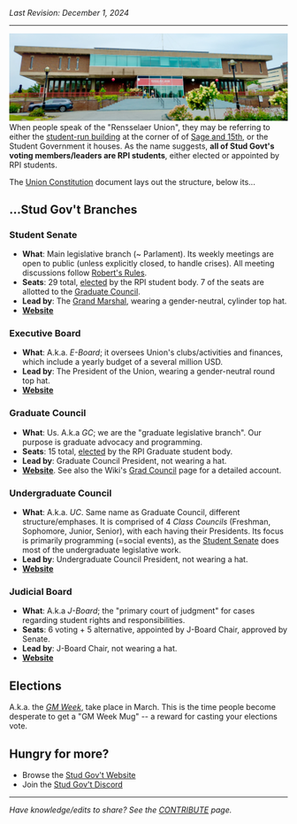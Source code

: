 _Last Revision: December 1, 2024_

---

![IMG_20230824_114320_380_mod02](../_assets/Union%20-%20building%20photo.jpeg)
When people speak of the "Rensselaer Union", they may be referring to either the [student-run building](The%20Union.md) at the corner of of [Sage and 15th](https://www.google.com/maps/place/Rensselaer+Union/@42.7299076,-73.679241,17z/data=!3m1!4b1!4m6!3m5!1s0x89de0f9ff3c17227:0xd5d808a8e2c02a72!8m2!3d42.7299076!4d-73.6766661!16s%2Fg%2F11r922zdp?entry=ttu&g_ep=EgoyMDI0MDkyNS4wIKXMDSoASAFQAw%3D%3D), or the Student Government it houses. As the name suggests, **all of Stud Govt's voting members/leaders are RPI students**, either elected or appointed by RPI students.

The [Union Constitution](https://rpi.app.box.com/v/rpisg/file/1689369858823) document lays out the structure, below its...

## ...Stud Gov't Branches

### Student Senate
- **What**: Main legislative branch (~ Parlament). Its weekly meetings are open to public (unless explicitly closed, to handle crises). All meeting discussions follow [Robert's Rules](https://en.wikipedia.org/wiki/Robert's_Rules_of_Order). 
- **Seats**: 29 total, [elected](Stud%20Gov't%20101.md#Elections) by the RPI student body. 7 of the seats are allotted to the [Graduate Council](Graduate%20Council/GC%20Overview.md). 
- **Lead by**: The [Grand Marshal](https://en.wikipedia.org/wiki/Grand_Marshal_(RPI)), wearing a gender-neutral, cylinder top hat.
- [**Website**](https://sites.google.com/view/rpistugov/student-senate)

### Executive Board
- **What**: A.k.a. _E-Board_; it oversees Union's clubs/activities and finances, which include a yearly budget of a several million USD.
- **Lead by**: The President of the Union, wearing a gender-neutral round top hat.
- [**Website**](https://sites.google.com/view/rpistugov/executive-board) 

### Graduate Council
- **What**: Us. A.k.a _GC_; we are the "graduate legislative branch". Our purpose is graduate advocacy and programming. 
- **Seats**: 15 total, [elected](Stud%20Gov't%20101.md#Elections) by the RPI Graduate student body.
- **Lead by**: Graduate Council President, not wearing a hat.
- [**Website**](https://sites.google.com/view/rpistugov/graduate-council). See also the Wiki's [Grad Council](Graduate%20Council/GC%20Overview.md) page for a detailed account.

### Undergraduate Council
- **What**: A.k.a. _UC_. Same name as Graduate Council, different structure/emphases. It is comprised of 4 _Class Councils_ (Freshman, Sophomore, Junior, Senior), with each having their Presidents. Its focus is primarily programming (=social events), as the [Student Senate](Stud%20Gov't%20101.md#Student%20Senate) does most of the undergraduate legislative work.
- **Lead by**: Undergraduate Council President, not wearing a hat.
- [**Website**](https://sites.google.com/view/rpistugov/undergraduate-council)

### Judicial Board
- **What**: A.k.a _J-Board_; the "primary court of judgment" for cases regarding student rights and responsibilities.
- **Seats**: 6 voting + 5 alternative, appointed by J-Board Chair, approved by Senate.
- **Lead by**: J-Board Chair, not wearing a hat.
- [**Website**](https://sites.google.com/view/rpistugov/judicial-board)

## Elections
A.k.a. the [_GM Week_](https://en.wikipedia.org/wiki/Grand_Marshal_(RPI)#GM_Week_celebrations), take place in March. This is the time people become desperate to get a "GM Week Mug" -- a reward for casting your elections vote. 

## Hungry for more?
- Browse the [Stud Gov't Website](https://sites.google.com/view/rpistugov/home)
- Join the [Stud Gov't Discord](https://discord.com/invite/zRPH2JMF6n)


---
_Have knowledge/edits to share? See the [CONTRIBUTE](../CONTRIBUTE.md) page._